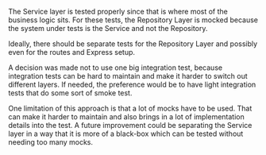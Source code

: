 

The Service layer is tested properly since that is where most of the business logic sits. For these tests, the Repository Layer is mocked because the system under tests is the Service and not the Repository.

Ideally, there should be separate tests for the Repository Layer and possibly even for the routes and Express setup. 

A decision was made not to use one big integration test, because integration tests can be hard to maintain and make it harder to switch out different layers. If needed, the preference would be to have light integration tests that do some sort of smoke test.

One limitation of this approach is that a lot of mocks have to be used. That can make it harder to maintain and also brings in a lot of implementation details into the test. A future improvement could be separating the Service layer in a way that it is more of a black-box which can be tested without needing too many mocks.